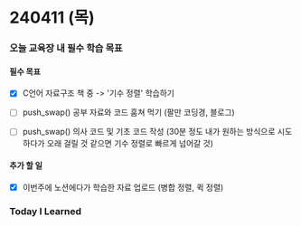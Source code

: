 # 240411 (목)

### 오늘 교육장 내 필수 학습 목표

#### 필수 목표

- [X] C언어 자료구조 책 중 -> '기수 정렬' 학습하기

- [ ] push_swap() 공부 자료와 코드 훔쳐 먹기 (팔만 코딩경, 블로그)

- [ ] push_swap() 의사 코드 및 기초 코드 작성 (30분 정도 내가 원하는 방식으로 시도하다가 오래 걸릴 것 같으면 기수 정렬로 빠르게 넘어갈 것)

#### 추가 할 일

- [X] 이번주에 노션에다가 학습한 자료 업로드 (병합 정렬, 퀵 정렬)

### Today I Learned

